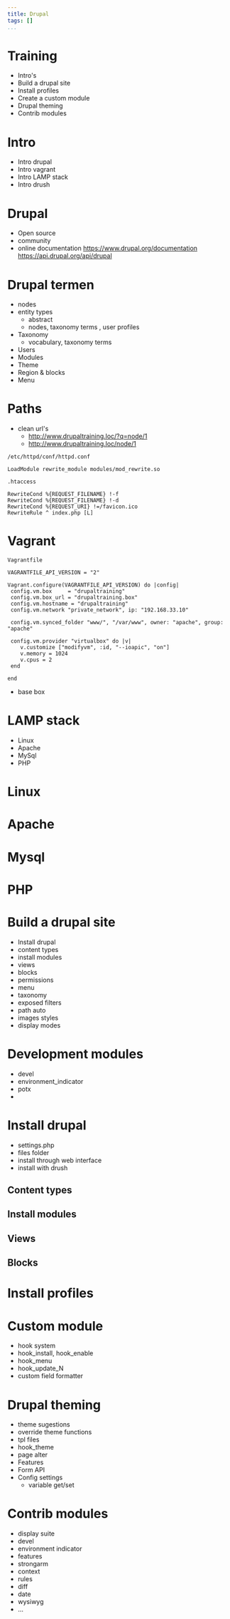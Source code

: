 ```yaml
---
title: Drupal
tags: []
...
```


# Training
* Intro's
* Build a drupal site
* Install profiles
* Create a custom module
* Drupal theming
* Contrib modules

# Intro
* Intro drupal
* Intro vagrant
* Intro LAMP stack
* Intro drush

# Drupal
* Open source
* community
* online documentation 
  https://www.drupal.org/documentation
  https://api.drupal.org/api/drupal

# Drupal termen
* nodes
* entity types
    * abstract
    * nodes, taxonomy terms , user profiles
* Taxonomy
    * vocabulary, taxonomy terms
* Users
* Modules
* Theme
* Region & blocks
* Menu

# Paths
* clean url's
    * http://www.drupaltraining.loc/?q=node/1
    * http://www.drupaltraining.loc/node/1

```
/etc/httpd/conf/httpd.conf

LoadModule rewrite_module modules/mod_rewrite.so
```

```
.htaccess

RewriteCond %{REQUEST_FILENAME} !-f
RewriteCond %{REQUEST_FILENAME} !-d
RewriteCond %{REQUEST_URI} !=/favicon.ico
RewriteRule ^ index.php [L]
```

# Vagrant

```
Vagrantfile

VAGRANTFILE_API_VERSION = "2"

Vagrant.configure(VAGRANTFILE_API_VERSION) do |config|
 config.vm.box     = "drupaltraining" 
 config.vm.box_url = "drupaltraining.box"
 config.vm.hostname = "drupaltraining"
 config.vm.network "private_network", ip: "192.168.33.10"

 config.vm.synced_folder "www/", "/var/www", owner: "apache", group: "apache"

 config.vm.provider "virtualbox" do |v|
    v.customize ["modifyvm", :id, "--ioapic", "on"]
    v.memory = 1024
    v.cpus = 2
 end

end

```

* base box


# LAMP stack
* Linux
* Apache
* MySql
* PHP

# Linux

# Apache

# Mysql

# PHP

# Build a drupal site
* Install drupal
* content types
* install modules
* views
* blocks
* permissions
* menu
* taxonomy
* exposed filters
* path auto
* images styles
* display modes
  
# Development modules
* devel
* environment_indicator
* potx
* 

# Install drupal
* settings.php
* files folder
* install through web interface
* install with drush

## Content types

## Install modules

## Views

## Blocks
  
# Install profiles

# Custom module
* hook system
* hook_install, hook_enable
* hook_menu
* hook_update_N
* custom field formatter

# Drupal theming
* theme sugestions
* override theme functions
* tpl files
* hook_theme
* page alter
* Features
* Form API
* Config settings
    * variable get/set

# Contrib modules
* display suite
* devel
* environment indicator
* features
* strongarm
* context
* rules
* diff
* date
* wysiwyg
* ...
